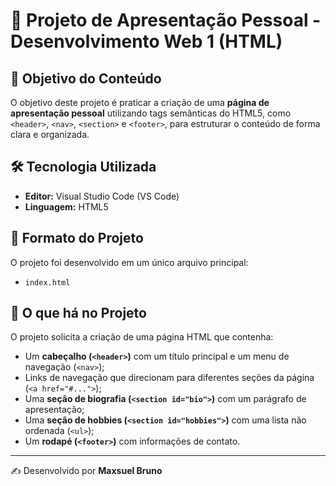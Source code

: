 # 📘 Projeto de Apresentação Pessoal - Desenvolvimento Web 1 (HTML)

## 🎯 Objetivo do Conteúdo

O objetivo deste projeto é praticar a criação de uma **página de apresentação pessoal** utilizando tags semânticas do HTML5, como `<header>`, `<nav>`, `<section>` e `<footer>`, para estruturar o conteúdo de forma clara e organizada.

## 🛠️ Tecnologia Utilizada

- **Editor:** Visual Studio Code (VS Code)
- **Linguagem:** HTML5

## 📂 Formato do Projeto

O projeto foi desenvolvido em um único arquivo principal:

- `index.html`

## 📝 O que há no Projeto

O projeto solicita a criação de uma página HTML que contenha:

- Um **cabeçalho (`<header>`)** com um título principal e um menu de navegação (`<nav>`);
- Links de navegação que direcionam para diferentes seções da página (`<a href="#...">`);
- Uma **seção de biografia (`<section id="bio">`)** com um parágrafo de apresentação;
- Uma **seção de hobbies (`<section id="hobbies">`)** com uma lista não ordenada (`<ul>`);
- Um **rodapé (`<footer>`)** com informações de contato.

---

✍️ Desenvolvido por **Maxsuel Bruno**

